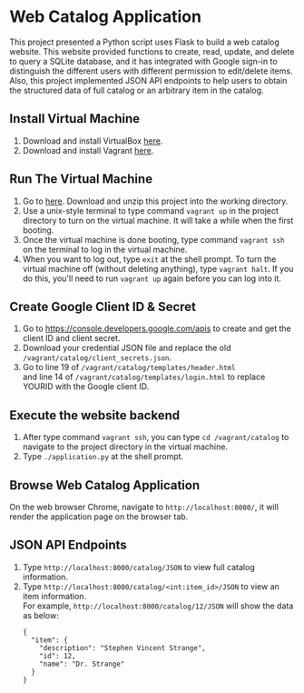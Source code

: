 # Web Catalog Application
This project presented a Python script uses Flask to build a web catalog website. This website provided functions to create, read, update, and delete to query a SQLite database, and it has integrated with Google sign-in to distinguish the different users with different permission to edit/delete items. Also, this project implemented JSON API endpoints to help users to obtain the structured data of full catalog or an arbitrary item in the catalog.

## Install Virtual Machine
  1. Download and install VirtualBox [here](https://www.virtualbox.org/wiki/Downloads).
  2. Download and install Vagrant [here](https://www.vagrantup.com/downloads.html).

## Run The Virtual Machine
  1. Go to [here](https://github.com/BillyTseng/fullstack-nanodegree-vm). Download and unzip this project into the working directory.
  2. Use a unix-style terminal to type command `vagrant up` in the project directory to turn on the virtual machine. It will take a while when the first booting.
  3. Once the virtual machine is done booting, type command `vagrant ssh` on the terminal to log in the virtual machine.
  4. When you want to log out, type `exit` at the shell prompt. To turn the virtual machine off (without deleting anything), type `vagrant halt`. If you do this, you'll need to run `vagrant up` again before you can log into it.

## Create Google Client ID & Secret
  1. Go to https://console.developers.google.com/apis to create and get the client ID and client secret.
  2. Download your credential JSON file and replace the old `/vagrant/catalog/client_secrets.json`.
  3. Go to line 19 of `/vagrant/catalog/templates/header.html`  
  and line 14 of `/vagrant/catalog/templates/login.html` to replace YOURID with the Google client ID.

## Execute the website backend
  1. After type command `vagrant ssh`, you can type `cd /vagrant/catalog` to navigate to the project directory in the virtual machine.
  2. Type `./application.py` at the shell prompt.

## Browse Web Catalog Application
On the web browser Chrome, navigate to `http://localhost:8000/`, it will render the application page on the browser tab.

## JSON API Endpoints
  1. Type `http://localhost:8000/catalog/JSON` to view full catalog information.
  2. Type `http://localhost:8000/catalog/<int:item_id>/JSON` to view an item information.  
     For example, `http://localhost:8000/catalog/12/JSON` will show the data as below:  
     ```
     {
       "item": {
         "description": "Stephen Vincent Strange",
         "id": 12,
         "name": "Dr. Strange"
       }
     }
     ```
